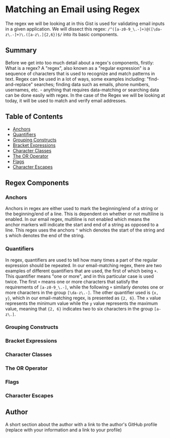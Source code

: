 # Matching an Email using Regex

The regex we will be looking at in this Gist is used for validating email inputs in a given application. We will dissect this regex: ```/^([a-z0-9_\.-]+)@([\da-z\.-]+)\.([a-z\.]{2,6})$/``` into its basic components.

## Summary

Before we get into too much detail about a regex's components, firstly: What is a regex? A "regex", also known as a "regular expression" is a sequence of characters that is used to recognize and match patterns in text. Regex can be used in a lot of ways, some examples including: "find-and-replace" searches; finding data such as emails, phone numbers, usernames, etc. - anything that requires data-matching or searching data can be done easily with regex. In the case of the Regex we will be looking at today, it will be used to match and verify email addresses.

## Table of Contents

- [Anchors](#anchors)
- [Quantifiers](#quantifiers)
- [Grouping Constructs](#grouping-constructs)
- [Bracket Expressions](#bracket-expressions)
- [Character Classes](#character-classes)
- [The OR Operator](#the-or-operator)
- [Flags](#flags)
- [Character Escapes](#character-escapes)

## Regex Components

### Anchors

Anchors in regex are either used to mark the beginning/end of a string or the beginning/end of a line. This is dependent on whether or not multiline is enabled. In our email regex, multiline is not enabled which means the anchor markers will indicate the start and end of a string as opposed to a line. This regex uses the anchors ```^``` which denotes the start of the string and ```$``` which denotes the end of the string.

### Quantifiers

In regex, quantifiers are used to tell how many times a part of the regular expression should be repeated. In our email-matching regex, there are two examples of different quantifiers that are used, the first of which being ```+```. This quantifier means "one or more", and in this particular case is used twice. The first ```+``` means one or more characters that satisfy the requirements of ```[a-z0-9_\.-]```, while the following ```+``` similarly denotes one or more characters in the group ```[\da-z\.-]```. The other quantifier used is ```{x, y}```, which in our email-matching regex, is presented as ```{2, 6}```. The ```x``` value represents the minimum value while the ```y``` value represents the maximum value, meaning that ```{2, 6}``` indicates two to six characters in the group ```[a-z\.]```. 


### Grouping Constructs

### Bracket Expressions

### Character Classes

### The OR Operator

### Flags

### Character Escapes

## Author

A short section about the author with a link to the author's GitHub profile (replace with your information and a link to your profile)

